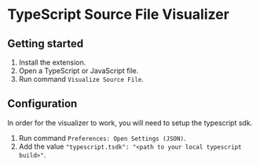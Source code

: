 # TypeScript Source File Visualizer

## Getting started
1. Install the extension.
1. Open a TypeScript or JavaScript file. 
1. Run command `Visualize Source File`.

## Configuration

In order for the visualizer to work, you will need to setup the typescript sdk.

1. Run command `Preferences: Open Settings (JSON)`.
1. Add the value `"typescript.tsdk": "<path to your local typescript build>"`.